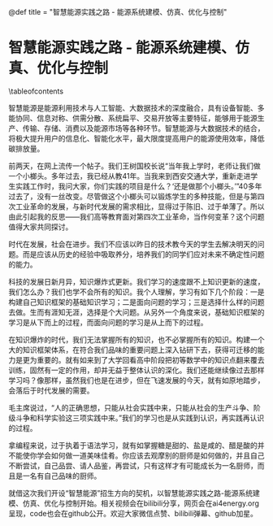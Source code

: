 @def title = "智慧能源实践之路 - 能源系统建模、仿真、优化与控制"

# 智慧能源实践之路 - 能源系统建模、仿真、优化与控制

\tableofcontents


智慧能源是能源利用技术与人工智能、大数据技术的深度融合，具有设备智能、多能协同、信息对称、供需分散、系统扁平、交易开放等主要特征，能够用于能源生产、传输、存储、消费以及能源市场等各种环节。智慧能源与大数据技术的结合，将极大提升用户的信息化、智能化水平，最大限度提高用户的能源使用效率，降低碳排放量。

前两天，在网上流传一个帖子。我们王树国校长说“当年我上学时，老师让我们做一个小榔头。多年过去，我已经从教41年。当我来到西安交通大学，重新走进学生实践工作时，我问大家，你们实践的项目是什么？‘还是做那个小榔头。’”40多年过去了，没有一丝改变。尽管做这个小榔头可以锻炼学生的多种技能，但是与第四次工业革命的发展，与新时代发展的需求相比，显得过于陈旧、过于单薄了。所以由此引起我的反思——我们高等教育面对第四次工业革命，当作何变革？这个问题值得大家共同探讨。

时代在发展，社会在进步。我们不应该以昨日的技术教今天的学生去解决明天的问题。而是应该从历史的经验中吸取养分，培养我们的同学们应对未来不确定性问题的能力。

科技的发展日新月异，知识爆炸式更新。我们学习的速度跟不上知识更新的速度，我们怎么办？我们也学不会所有的知识。我个人理解，学习有如下几个阶段：一是构建自己知识框架的基础知识学习；二是面向问题的学习；三是选择什么样的问题去做。生而有涯知无涯，选择是个大问题。从另外一个角度来说，基础知识框架的学习是从下而上的过程，而面向问题的学习是从上而下的过程。

在知识爆炸的时代，我们无法掌握所有的知识，也不必掌握所有的知识。构建一个大的知识框架体系，在符合我们品味的重要问题上深入钻研下去，获得可迁移的能力是更为重要的。就有如来到了大学回看高中阶段把初等数学中的知识点翻来覆去训练，固然有一定的作用，却并无益于整体认识的深化。我们还能继续像过去那样学习吗？像那样，虽然我们也是在进步，但在飞速发展的今天，就有如原地踏步，会落后于时代发展的需要。

毛主席说过，“人的正确思想，只能从社会实践中来，只能从社会的生产斗争、阶级斗争和科学实验这三项实践中来。”我们的学习也是从实践到认识，再实践再认识的过程。

拿编程来说，过于执着于语法学习，就有如掌握糖是甜的、盐是咸的、醋是酸的并不能使你学会如何做一道美味佳肴。你应该去观摩别的厨师是如何做的，并且自己不断尝试，自己品尝、请人品鉴，再尝试，只有这样才有可能成长为一名厨师，而且是一名有自己品味的厨师。

就借这次我们开设“智慧能源”招生方向的契机，以智慧能源实践之路-能源系统建模、仿真、优化与控制开始。相关视频会在bilibili分享，网页会在ai4energy.org呈现，code也会在github公开。欢迎大家微信点赞、bilibili弹幕、github加星。
